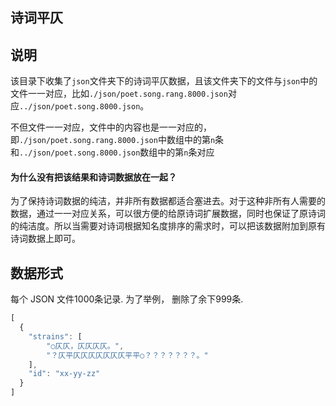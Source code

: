 诗词平仄
-----

## 说明

该目录下收集了`json`文件夹下的诗词平仄数据，且该文件夹下的文件与`json`中的文件一一对应，比如`./json/poet.song.rang.8000.json`对应`../json/poet.song.8000.json`。

不但文件一一对应，文件中的内容也是一一对应的，即`./json/poet.song.rang.8000.json`中数组中的第`n`条和`../json/poet.song.8000.json`数组中的第`n`条对应

#### 为什么没有把该结果和诗词数据放在一起？
为了保持诗词数据的纯洁，并非所有数据都适合塞进去。对于这种非所有人需要的数据，通过一一对应关系，可以很方便的给原诗词扩展数据，同时也保证了原诗词的纯洁度。所以当需要对诗词根据知名度排序的需求时，可以把该数据附加到原有诗词数据上即可。


## 数据形式

每个 JSON 文件1000条记录. 为了举例， 删除了余下999条.

```js
[
  {
    "strains": [
        "○仄仄，仄仄仄仄。",
        "？仄平仄仄仄仄仄仄仄平平○？？？？？？？。"
    ],
    "id": "xx-yy-zz"
  }
]
```
